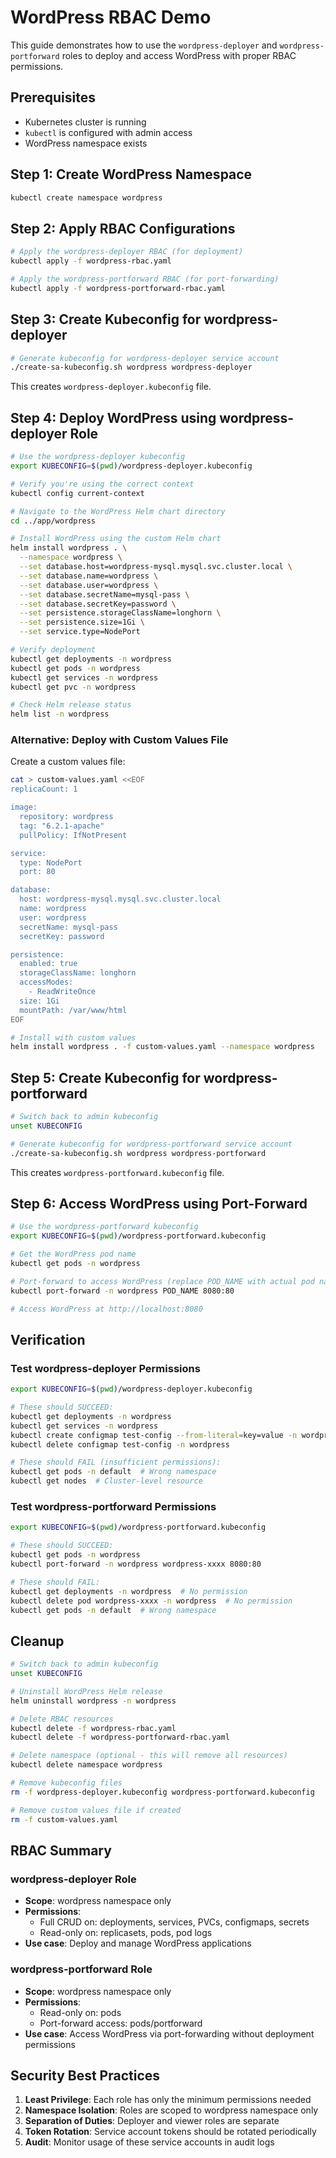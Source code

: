 # WordPress RBAC Demo

This guide demonstrates how to use the `wordpress-deployer` and `wordpress-portforward` roles to deploy and access WordPress with proper RBAC permissions.

## Prerequisites

- Kubernetes cluster is running
- `kubectl` is configured with admin access
- WordPress namespace exists

## Step 1: Create WordPress Namespace

```bash
kubectl create namespace wordpress
```

## Step 2: Apply RBAC Configurations

```bash
# Apply the wordpress-deployer RBAC (for deployment)
kubectl apply -f wordpress-rbac.yaml

# Apply the wordpress-portforward RBAC (for port-forwarding)
kubectl apply -f wordpress-portforward-rbac.yaml
```

## Step 3: Create Kubeconfig for wordpress-deployer

```bash
# Generate kubeconfig for wordpress-deployer service account
./create-sa-kubeconfig.sh wordpress wordpress-deployer
```

This creates `wordpress-deployer.kubeconfig` file.

## Step 4: Deploy WordPress using wordpress-deployer Role

```bash
# Use the wordpress-deployer kubeconfig
export KUBECONFIG=$(pwd)/wordpress-deployer.kubeconfig

# Verify you're using the correct context
kubectl config current-context

# Navigate to the WordPress Helm chart directory
cd ../app/wordpress

# Install WordPress using the custom Helm chart
helm install wordpress . \
  --namespace wordpress \
  --set database.host=wordpress-mysql.mysql.svc.cluster.local \
  --set database.name=wordpress \
  --set database.user=wordpress \
  --set database.secretName=mysql-pass \
  --set database.secretKey=password \
  --set persistence.storageClassName=longhorn \
  --set persistence.size=1Gi \
  --set service.type=NodePort

# Verify deployment
kubectl get deployments -n wordpress
kubectl get pods -n wordpress
kubectl get services -n wordpress
kubectl get pvc -n wordpress

# Check Helm release status
helm list -n wordpress
```

### Alternative: Deploy with Custom Values File

Create a custom values file:

```bash
cat > custom-values.yaml <<EOF
replicaCount: 1

image:
  repository: wordpress
  tag: "6.2.1-apache"
  pullPolicy: IfNotPresent

service:
  type: NodePort
  port: 80

database:
  host: wordpress-mysql.mysql.svc.cluster.local
  name: wordpress
  user: wordpress
  secretName: mysql-pass
  secretKey: password

persistence:
  enabled: true
  storageClassName: longhorn
  accessModes:
    - ReadWriteOnce
  size: 1Gi
  mountPath: /var/www/html
EOF

# Install with custom values
helm install wordpress . -f custom-values.yaml --namespace wordpress
```

## Step 5: Create Kubeconfig for wordpress-portforward

```bash
# Switch back to admin kubeconfig
unset KUBECONFIG

# Generate kubeconfig for wordpress-portforward service account
./create-sa-kubeconfig.sh wordpress wordpress-portforward
```

This creates `wordpress-portforward.kubeconfig` file.

## Step 6: Access WordPress using Port-Forward

```bash
# Use the wordpress-portforward kubeconfig
export KUBECONFIG=$(pwd)/wordpress-portforward.kubeconfig

# Get the WordPress pod name
kubectl get pods -n wordpress

# Port-forward to access WordPress (replace POD_NAME with actual pod name)
kubectl port-forward -n wordpress POD_NAME 8080:80

# Access WordPress at http://localhost:8080
```

## Verification

### Test wordpress-deployer Permissions

```bash
export KUBECONFIG=$(pwd)/wordpress-deployer.kubeconfig

# These should SUCCEED:
kubectl get deployments -n wordpress
kubectl get services -n wordpress
kubectl create configmap test-config --from-literal=key=value -n wordpress
kubectl delete configmap test-config -n wordpress

# These should FAIL (insufficient permissions):
kubectl get pods -n default  # Wrong namespace
kubectl get nodes  # Cluster-level resource
```

### Test wordpress-portforward Permissions

```bash
export KUBECONFIG=$(pwd)/wordpress-portforward.kubeconfig

# These should SUCCEED:
kubectl get pods -n wordpress
kubectl port-forward -n wordpress wordpress-xxxx 8080:80

# These should FAIL:
kubectl get deployments -n wordpress  # No permission
kubectl delete pod wordpress-xxxx -n wordpress  # No permission
kubectl get pods -n default  # Wrong namespace
```

## Cleanup

```bash
# Switch back to admin kubeconfig
unset KUBECONFIG

# Uninstall WordPress Helm release
helm uninstall wordpress -n wordpress

# Delete RBAC resources
kubectl delete -f wordpress-rbac.yaml
kubectl delete -f wordpress-portforward-rbac.yaml

# Delete namespace (optional - this will remove all resources)
kubectl delete namespace wordpress

# Remove kubeconfig files
rm -f wordpress-deployer.kubeconfig wordpress-portforward.kubeconfig

# Remove custom values file if created
rm -f custom-values.yaml
```

## RBAC Summary

### wordpress-deployer Role
- **Scope**: wordpress namespace only
- **Permissions**:
  - Full CRUD on: deployments, services, PVCs, configmaps, secrets
  - Read-only on: replicasets, pods, pod logs
- **Use case**: Deploy and manage WordPress applications

### wordpress-portforward Role
- **Scope**: wordpress namespace only
- **Permissions**:
  - Read-only on: pods
  - Port-forward access: pods/portforward
- **Use case**: Access WordPress via port-forwarding without deployment permissions

## Security Best Practices

1. **Least Privilege**: Each role has only the minimum permissions needed
2. **Namespace Isolation**: Roles are scoped to wordpress namespace only
3. **Separation of Duties**: Deployer and viewer roles are separate
4. **Token Rotation**: Service account tokens should be rotated periodically
5. **Audit**: Monitor usage of these service accounts in audit logs
